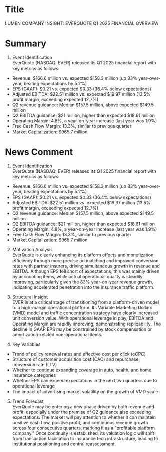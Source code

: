 # Title
LUMEN COMPANY INSIGHT: EVERQUOTE Q1 2025 FINANCIAL OVERVIEW

# Summary
1. Event Identification  
EverQuote (NASDAQ: EVER) released its Q1 2025 financial report with key metrics as follows:  
- Revenue: $166.6 million vs. expected $158.3 million (up 83% year-over-year, beating expectations by 5.2%)  
- EPS (GAAP): $0.21 vs. expected $0.33 (36.4% below expectations)  
- Adjusted EBITDA: $22.51 million vs. expected $19.97 million (13.5% profit margin, exceeding expected 12.7%)  
- Q2 revenue guidance: Median $157.5 million, above expected $149.5 million  
- Q2 EBITDA guidance: $21 million, higher than expected $18.61 million  
- Operating Margin: 4.8%, a year-on-year increase (last year was 1.9%)  
- Free Cash Flow Margin: 13.3%, similar to previous quarter  
- Market Capitalization: $965.7 million  

# News Comment
1. Event Identification  
EverQuote (NASDAQ: EVER) released its Q1 2025 financial report with key metrics as follows:  
- Revenue: $166.6 million vs. expected $158.3 million (up 83% year-over-year, beating expectations by 5.2%)  
- EPS (GAAP): $0.21 vs. expected $0.33 (36.4% below expectations)  
- Adjusted EBITDA: $22.51 million vs. expected $19.97 million (13.5% profit margin, exceeding expected 12.7%)  
- Q2 revenue guidance: Median $157.5 million, above expected $149.5 million  
- Q2 EBITDA guidance: $21 million, higher than expected $18.61 million  
- Operating Margin: 4.8%, a year-on-year increase (last year was 1.9%)  
- Free Cash Flow Margin: 13.3%, similar to previous quarter  
- Market Capitalization: $965.7 million  

2. Motivation Analysis  
EverQuote is clearly enhancing its platform effects and monetization efficiency through more precise ad matching and improved conversion rates with partner insurers, driving simultaneous growth in revenue and EBITDA. Although EPS fell short of expectations, this was mainly driven by accounting items, while actual operational quality is steadily improving, particularly given the 83% year-on-year revenue growth, indicating accelerated penetration into the insurance traffic platform.

3. Structural Insight  
EVER is at a critical stage of transitioning from a platform-driven model to a high-margin operational platform. Its Variable Marketing Dollars (VMD) model and traffic concentration strategy have clearly increased unit conversion value. With operational leverage in play, EBITDA and Operating Margin are rapidly improving, demonstrating replicability. The decline in GAAP EPS may be constrained by stock compensation or amortization-related non-operational items.

4. Key Variables  
- Trend of policy renewal rates and effective cost per click (eCPC)  
- Structure of customer acquisition cost (CAC) and repurchase conversion rate (LTV)  
- Whether to continue expanding coverage in auto, health, and home insurance categories  
- Whether EPS can exceed expectations in the next two quarters due to operational leverage  
- The impact of advertising market volatility on the growth of VMD scale  

5. Trend Forecast  
EverQuote may be entering a new phase driven by both revenue and profit, especially under the premise of Q2 guidance also exceeding expectations. The market will pay attention to whether it can maintain positive cash flow, positive profit, and continuous revenue growth across four consecutive quarters, marking it as a "profitable platform company." Once continuity is established, its valuation logic will shift from transaction facilitation to insurance tech infrastructure, leading to institutional positioning and central reassessment.
